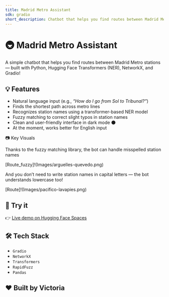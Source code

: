 ```yaml
---
title: Madrid Metro Assistant
sdk: gradio
short_description: Chatbot that helps you find routes between Madrid Metro stat
---
```

# 🚇 Madrid Metro Assistant

A simple chatbot that helps you find routes between Madrid Metro stations — built with Python, Hugging Face Transformers (NER), NetworkX, and  Gradio!

## 💡 Features

- Natural language input (e.g., *“How do I go from Sol to Tribunal?”*)
- Finds the shortest path across metro lines
- Recognizes station names using a transformer-based NER model
- Fuzzy matching to correct slight typos in station names
- Clean and user-friendly interface in dark mode 🌑
- At the moment, works better for English input

📷 Key Visuals

Thanks to the fuzzy matching library, the bot can handle misspelled station names

[Route_fuzzy]!(Images/arguelles-quevedo.png)

And you don’t need to write station names in capital letters — the bot understands lowercase too!

[Route]!(Images/pacifico-lavapies.png)

## 🚀 Try it

👉 [Live demo on Hugging Face Spaces](https://huggingface.co/spaces/your_username/chatbot-metro-madrid)

## 🛠️ Tech Stack

- `Gradio` 
- `NetworkX` 
- `Transformers` 
- `RapidFuzz` 
- `Pandas`


## ❤️ Built by Victoria

